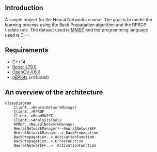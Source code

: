 ## Introduction
A simple project for the Neural Networks course. The goal is to model the learning process using the Back Propagation algorithm and the RPROP update rule. The dataset used is [MNIST](http://yann.lecun.com/exdb/mnist/) and the programming language used is C++.

## Requirements

 - C++14
 - [Boost 1.79.0](https://www.boost.org/users/download/)
 - [OpenCV 4.6.0](https://opencv.org/releases/)
 - [pBPlots](https://github.com/InductiveComputerScience/pbPlots) (included)

## An overview of the architecture
```mermaid
classDiagram
	Client..>NeuralNetworkManager
	Client..>RPROP
	Client..>ReadMNIST
	Client..>AnalysisTools
	RPROP..>NeuralNetworkManager
	NeuralNetworkManager*--NeuralNetworkFF
	NeuralNetworkManager..> BackPropagation
	BackPropagation..> ActivationFunction
	BackPropagation..> ErrorFunction
	NeuralNetworkFF..>  ActivationFunction
